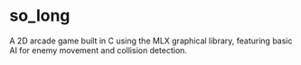 # so_long
A 2D arcade game built in C using the MLX graphical library, featuring basic AI for enemy movement and collision detection.
